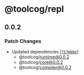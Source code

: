 # @toolcog/repl

## 0.0.2

### Patch Changes

- Updated dependencies [[`f57080e`](https://github.com/toolcog/toolcog/commit/f57080e99a41fc8484ea46bd3c49a73cad01c996)]:
  - @toolcog/runtime@0.0.2
  - @toolcog/core@0.0.2
  - @toolcog/compiler@0.0.2
